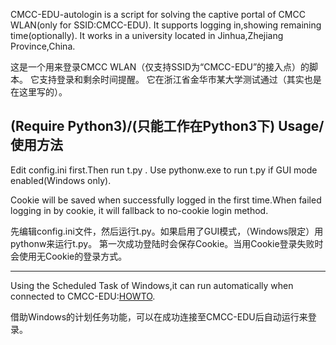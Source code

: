 CMCC-EDU-autologin is a script for solving the captive portal of CMCC WLAN(only for SSID:CMCC-EDU).
It supports logging in,showing remaining time(optionally).
It works in a university located in Jinhua,Zhejiang Province,China.

这是一个用来登录CMCC WLAN（仅支持SSID为“CMCC-EDU”的接入点）的脚本。
它支持登录和剩余时间提醒。
它在浙江省金华市某大学测试通过（其实也是在这里写的）。

**(Require Python3)/(只能工作在Python3下)**
Usage/使用方法
----
Edit config.ini first.Then run t.py .
Use pythonw.exe to run t.py if GUI mode enabled(Windows only).

Cookie will be saved when successfully logged in the first time.When failed logging in by cookie,
it will fallback to no-cookie login method.


先编辑config.ini文件，然后运行t.py。如果启用了GUI模式，（Windows限定）用pythonw来运行t.py。
第一次成功登陆时会保存Cookie。当用Cookie登录失败时会使用无Cookie的登录方式。


----
Using the Scheduled Task of Windows,it can run automatically when connected to CMCC-EDU:[HOWTO](http://superuser.com/questions/262799/how-to-launch-a-command-on-network-connection-disconnection).


借助Windows的计划任务功能，可以在成功连接至CMCC-EDU后自动运行来登录。